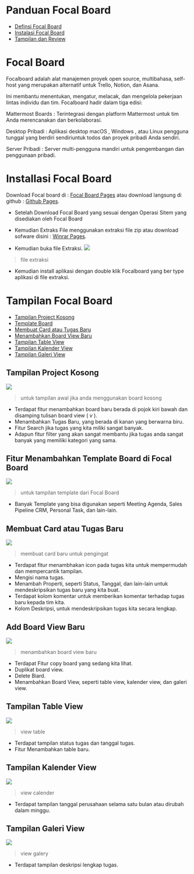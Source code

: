 # Panduan Focal Board
- [Definsi Focal Board](https://github.com/AhmadWahyuu/focalboard-ProjectManagement#focal-board)
- [Instalasi Focal Board](https://github.com/AhmadWahyuu/focalboard-ProjectManagement#installasi-focal-board)
- [Tampilan dan Review](https://github.com/AhmadWahyuu/focalboard-ProjectManagement#tampilan-focal-board)



# Focal Board
Focalboard adalah alat manajemen proyek open source, multibahasa, self-host yang merupakan alternatif untuk Trello, Notion, dan Asana.

Ini membantu menentukan, mengatur, melacak, dan mengelola pekerjaan lintas individu dan tim. Focalboard hadir dalam tiga edisi:

Mattermost Boards : Terintegrasi dengan platform Mattermost untuk tim Anda merencanakan dan berkolaborasi.

Desktop Pribadi : Aplikasi desktop macOS , Windows , atau Linux pengguna tunggal yang berdiri sendiriuntuk todos dan proyek pribadi Anda sendiri.

Server Pribadi : Server multi-pengguna mandiri untuk pengembangan dan penggunaan pribadi.



# Installasi Focal Board

Download Focal board di : [Focal Board Pages](https://www.focalboard.com/download/) atau download langsung di github : [Github Pages](https://github.com/mattermost/focalboard).

- Setelah Download Focal Board yang sesuai dengan Operasi Sitem yang disediakan oleh Focal Board

- Kemudian Extraks File menggunakan extraksi file zip atau download sofware disini : [Winrar Pages](https://www.win-rar.com/predownload.html?&L=0).

- Kemudian buka file Extraksi.
![](https://github.com/AhmadWahyuu/focalboard-ProjectManagement/blob/21ae67b8657570e402e3c58b6f427e21cdfa11ec/img/file-extract.png)
> file extraksi
- Kemudian install aplikasi dengan double klik Focalboard yang ber type aplikasi di file extraksi.



# Tampilan Focal Board

- [Tampilan Project Kosong](https://github.com/AhmadWahyuu/focalboard-ProjectManagement/blob/main/README.md#tampilan-project-kosong)
- [Template Board](https://github.com/AhmadWahyuu/focalboard-ProjectManagement/blob/main/README.md#fitur-menambahkan-template-board-di-focal-board)
- [Membuat Card atau Tugas Baru](https://github.com/AhmadWahyuu/focalboard-ProjectManagement/blob/main/README.md#membuat-card-atau-tugas-baru)
- [Menambahkan Board View Baru](https://github.com/AhmadWahyuu/focalboard-ProjectManagement#add-board-view-baru)
- [Tampilan Table View](https://github.com/AhmadWahyuu/focalboard-ProjectManagement#tampilan-table-view)
- [Tampilan Kalender View](https://github.com/AhmadWahyuu/focalboard-ProjectManagement#tampilan-kalender-view)
- [Tampilan Galeri View](https://github.com/AhmadWahyuu/focalboard-ProjectManagement#tampilan-galeri-view)

## Tampilan Project Kosong

![](https://github.com/AhmadWahyuu/focalboard-ProjectManagement/blob/21ae67b8657570e402e3c58b6f427e21cdfa11ec/img/tampilan-awal.png)

> untuk tampilan awal jika anda menggunakan board kosong
- Terdapat fitur menambahkan board baru berada di pojok kiri bawah dan disamping tulisan board view ( _v_ ).
- Menambahkan Tugas Baru, yang berada di kanan yang berwarna biru.
- Fitur Search jika tugas yang kita miliki sangat banyak.
- Adapun fitur filter yang akan sangat membantu jika tugas anda sangat banyak yang memiliki kategori yang sama.  

## Fitur Menambahkan Template Board di Focal Board

![](https://github.com/AhmadWahyuu/focalboard-ProjectManagement/blob/21ae67b8657570e402e3c58b6f427e21cdfa11ec/img/template-focalboard.png)

> untuk tampilan template dari Focal Board
- Banyak Template yang bisa digunakan seperti Meeting Agenda, Sales Pipeline CRM, Personal Task, dan lain-lain.

## Membuat Card atau Tugas Baru

![](https://github.com/AhmadWahyuu/focalboard-ProjectManagement/blob/21ae67b8657570e402e3c58b6f427e21cdfa11ec/img/membuat%20card.png)

> membuat card baru untuk pengingat
- Terdapat fitur menambhakan icon pada tugas kita untuk mempermudah dan mempercantik tampilan.
- Mengisi nama tugas.
- Menambah Properti, seperti Status, Tanggal, dan lain-lain untuk mendeskripsikan tugas baru yang kita buat.
- Terdapat kolom komentar untuk memberikan komentar terhadap tugas baru kepada tim kita.
- Kolom Deskripsi, untuk mendeskripsikan tugas kita secara lengkap.

## Add Board View Baru

![](https://github.com/AhmadWahyuu/focalboard-ProjectManagement/blob/21ae67b8657570e402e3c58b6f427e21cdfa11ec/img/add%20view.png)

> menambahkan board view baru
- Terdapat Fitur copy board yang sedang kita lihat.
- Duplikat board view.
- Delete Biard.
- Menambahkan Board View, seperti table view, kalender view, dan galeri view.

## Tampilan Table View

![](https://github.com/AhmadWahyuu/focalboard-ProjectManagement/blob/21ae67b8657570e402e3c58b6f427e21cdfa11ec/img/view_table.png)

> view table
- Terdapat tampilan status tugas dan tanggal tugas.
- Fitur Menambahkan table baru.

## Tampilan Kalender View

![](https://github.com/AhmadWahyuu/focalboard-ProjectManagement/blob/21ae67b8657570e402e3c58b6f427e21cdfa11ec/img/view_calender.png)

> view calender
- Terdapat tampilan tanggal perusahaan selama satu bulan atau dirubah dalam minggu.

## Tampilan Galeri View

![](https://github.com/AhmadWahyuu/focalboard-ProjectManagement/blob/21ae67b8657570e402e3c58b6f427e21cdfa11ec/img/galery_view.png)

> view galery
- Terdapat tampilan deskripsi lengkap tugas.
